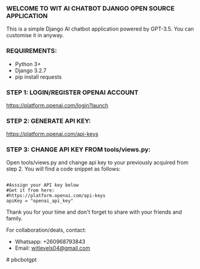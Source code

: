 ### WELCOME TO WIT AI CHATBOT DJANGO OPEN SOURCE APPLICATION
This is a simple Django AI chatbot application powered by GPT-3.5. You can customise it in anyway.

### REQUIREMENTS:
- Python 3+
- Django 3.2.7
- pip install requests

### STEP 1: LOGIN/REGISTER OPENAI ACCOUNT
https://platform.openai.com/login?launch

### STEP 2: GENERATE API KEY:
https://platform.openai.com/api-keys

### STEP 3: CHANGE API KEY FROM tools/views.py:

Open tools/views.py and change api key to your previously acquired from step 2. You will find a code snippet as follows:
```

#Asssign your API key below
#Get it from here:
#https://platform.openai.com/api-keys
apiKey = "openai_api_key"

```



Thank you for your time and don't forget to share with your friends and family.

For collaboration/deals, contact:
- Whatsapp: +260968793843
- Email: witlevels04@gmail.com
  
#   p b c b o t g p t  
 